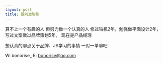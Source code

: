 ```yaml
---
layout: post
title: 跟刘波聊聊
---
```

<head>
     <meta name="google-adsense-account" content="ca-pub-1467729400140451">
     <script async src="https://pagead2.googlesyndication.com/pagead/js/adsbygoogle.js?client=ca-pub-1467729400140451"
          crossorigin="anonymous"></script>
  <!-- Google tag (gtag.js) -->
  <script async src="https://www.googletagmanager.com/gtag/js?id=G-90KFYRQSGN"></script>
  <script>
    window.dataLayer = window.dataLayer || [];
    function gtag(){dataLayer.push(arguments);}
    gtag('js', new Date());
    
    gtag('config', 'G-90KFYRQSGN');
  </script>
</head>

算不上一个有趣的人
但努力做一个认真的人
修过钻机2年，勉强做平面设计2年，写过文案做过品牌策划5年，
现在是产品经理

想认真的聊点关于品牌、JS学习的事情
一对一单聊吧

W: bonorise_
E: bonorise@qq.com